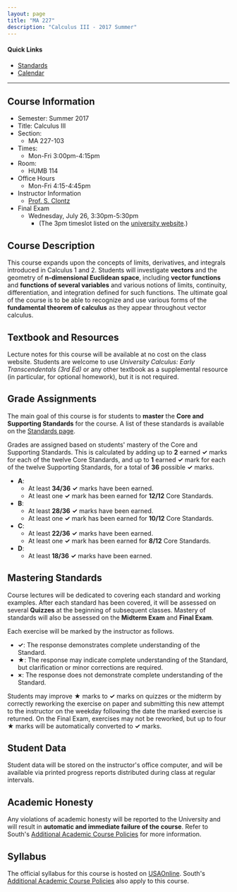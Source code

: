 ```yaml
---
layout: page
title: "MA 227"
description: "Calculus III - 2017 Summer"
---
```


#### Quick Links

- [Standards][standards]
- [Calendar][calendar]

---

## Course Information

* Semester: Summer 2017
* Title: Calculus III
* Section:
    * MA 227-103
* Times:
    * Mon-Fri 3:00pm-4:15pm
* Room:
    * HUMB 114
* Office Hours
    * Mon-Fri 4:15-4:45pm
* Instructor Information
    * [Prof. S. Clontz][about]
* Final Exam
    * Wednesday, July 26, 3:30pm-5:30pm
        - (The 3pm timeslot listed on the [university website](http://www.southalabama.edu/departments/registrar/finalexamschedule-summer.html).)


## Course Description

This course expands upon the concepts of limits, derivatives, and integrals
introduced in Calculus 1 and 2.
Students will investigate **vectors** and the geometry of
**n-dimensional Euclidean space**, including
**vector functions** and **functions of several variables** and various
notions of limits, continuity, differentiation, and integration defined
for such functions.
The ultimate goal of the course is
to be able to recognize and use various forms of the
**fundamental theorem of calculus** as they appear throughout vector
calculus.


## Textbook and Resources

Lecture notes
for this course will be available at no cost on the class website.
Students are welcome to use
*University Calculus: Early Transcendentals (3rd Ed)* or any other textbook
as a supplemental resource (in particular, for optional homework),
but it is not required.




## Grade Assignments

The main goal of this course is for students to **master** the
**Core and Supporting Standards** for the course.
A list of these standards is available on the
[Standards page][standards].

Grades are assigned based on students' mastery of the Core and Supporting
Standards. This is calculated by adding up to **2** earned **✓** marks for each
of the twelve Core Standards,
and up to **1** earned **✓** mark for each of the twelve
Supporting Standards, for a total of **36** possible **✓** marks.

* **A**:
    * At least **34/36** **✓** marks have been earned.
    * At least one **✓** mark has been earned for **12/12** Core Standards.
* **B**:
    * At least **28/36** **✓** marks have been earned.
    * At least one **✓** mark has been earned for **10/12** Core Standards.
* **C**:
    * At least **22/36** **✓** marks have been earned.
    * At least one **✓** mark has been earned for **8/12** Core Standards.
* **D**:
    * At least **18/36** **✓** marks have been earned.


## Mastering Standards

Course lectures will be dedicated to covering each standard and working
examples. After each standard has been covered, it will be assessed on
several **Quizzes** at the beginning of subsequent classes.
Mastery of standards will also be assessed on the **Midterm Exam**
and **Final Exam**.

Each exercise will be marked by the instructor as follows.

* **✓**: The response demonstrates complete understanding of the Standard.
* **★**: The response may indicate complete understanding of the Standard,
  but clarification or minor corrections are required.
* **×**: The response does not demonstrate complete understanding of the
  Standard.

Students may improve **★** marks to **✓** marks on quizzes or the midterm
by correctly reworking the exercise on paper and submitting this new attempt
to the instructor on the weekday following the date the marked
exercise is returned. On the Final Exam, exercises may not be reworked, but
up to four **★** marks will be automatically converted to **✓** marks.





## Student Data

Student data will be stored on the instructor's office computer, and will
be available via printed progress reports distributed during class at
regular intervals.


## Academic Honesty

Any violations of academic honesty will be reported to the University
and will result in **automatic and immediate failure of the course**. Refer to
South's [Additional Academic Course Policies][usacoursepolicies] for
more information.


## Syllabus

The official syllabus for this course is hosted on [USAOnline][usaonline].
South's
[Additional Academic Course Policies][usacoursepolicies] also apply to this
course.



[text]: /resources/calculus3/

[calendar]: calendar/

[standards]: standards/

[about]: /about/

[usacoursepolicies]: https://www.southalabama.edu/departments/academicaffairs/resources/policies/additionalacademiccoursepolicies.pdf



[usaonline]: #
